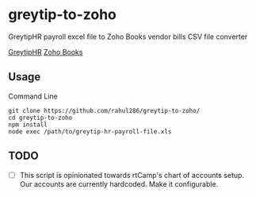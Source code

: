# greytip-to-zoho
GreytipHR payroll excel file to Zoho Books vendor bills CSV file converter

[GreytipHR](https://www.greythr.com/)
[Zoho Books](https://www.zoho.com/in/books/)

## Usage

Command Line

```
git clone https://github.com/rahul286/greytip-to-zoho/
cd greytip-to-zoho
npm install
node exec /path/to/greytip-hr-payroll-file.xls
```

## TODO

 - [ ] This script is opinionated towards rtCamp's chart of accounts setup. Our accounts are currently hardcoded. Make it configurable.
